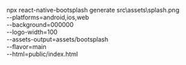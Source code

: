 npx react-native-bootsplash generate src\assets\splash.png \
 --platforms=android,ios,web \
 --background=000000 \
 --logo-width=100 \
 --assets-output=assets/bootsplash \
 --flavor=main \
 --html=public/index.html
